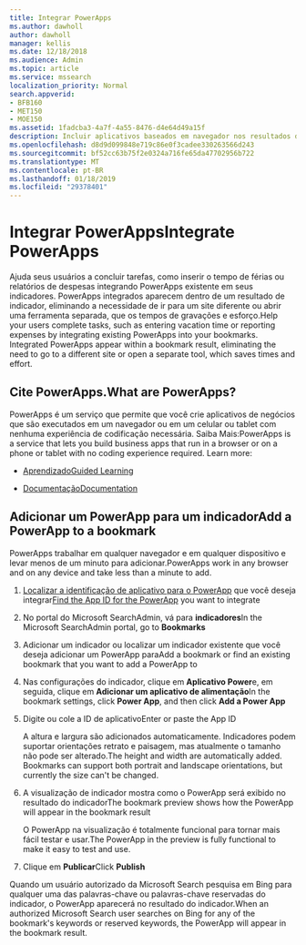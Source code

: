 ```yaml
---
title: Integrar PowerApps
ms.author: dawholl
author: dawholl
manager: kellis
ms.date: 12/18/2018
ms.audience: Admin
ms.topic: article
ms.service: mssearch
localization_priority: Normal
search.appverid:
- BFB160
- MET150
- MOE150
ms.assetid: 1fadcba3-4a7f-4a55-8476-d4e64d49a15f
description: Incluir aplicativos baseados em navegador nos resultados de indicadores para o Microsoft Search
ms.openlocfilehash: d8d9d099848e719c86e0f3cadee330263566d243
ms.sourcegitcommit: bf52cc63b75f2e0324a716fe65da47702956b722
ms.translationtype: MT
ms.contentlocale: pt-BR
ms.lasthandoff: 01/18/2019
ms.locfileid: "29378401"
---
```

# <a name="integrate-powerapps"></a><span data-ttu-id="b02b1-103">Integrar PowerApps</span><span class="sxs-lookup"><span data-stu-id="b02b1-103">Integrate PowerApps</span></span>

<span data-ttu-id="b02b1-p101">Ajuda seus usuários a concluir tarefas, como inserir o tempo de férias ou relatórios de despesas integrando PowerApps existente em seus indicadores. PowerApps integrados aparecem dentro de um resultado de indicador, eliminando a necessidade de ir para um site diferente ou abrir uma ferramenta separada, que os tempos de gravações e esforço.</span><span class="sxs-lookup"><span data-stu-id="b02b1-p101">Help your users complete tasks, such as entering vacation time or reporting expenses by integrating existing PowerApps into your bookmarks. Integrated PowerApps appear within a bookmark result, eliminating the need to go to a different site or open a separate tool, which saves times and effort.</span></span>
  
## <a name="what-are-powerapps"></a><span data-ttu-id="b02b1-106">Cite PowerApps.</span><span class="sxs-lookup"><span data-stu-id="b02b1-106">What are PowerApps?</span></span>

<span data-ttu-id="b02b1-p102">PowerApps é um serviço que permite que você crie aplicativos de negócios que são executados em um navegador ou em um celular ou tablet com nenhuma experiência de codificação necessária. Saiba Mais:</span><span class="sxs-lookup"><span data-stu-id="b02b1-p102">PowerApps is a service that lets you build business apps that run in a browser or on a phone or tablet with no coding experience required. Learn more:</span></span>
  
- [<span data-ttu-id="b02b1-109">Aprendizado</span><span class="sxs-lookup"><span data-stu-id="b02b1-109">Guided Learning</span></span>](https://docs.microsoft.com/en-us/learn/browse/?products=powerapps)
    
- [<span data-ttu-id="b02b1-110">Documentação</span><span class="sxs-lookup"><span data-stu-id="b02b1-110">Documentation</span></span>](https://docs.microsoft.com/en-us/powerapps/)
    
## <a name="add-a-powerapp-to-a-bookmark"></a><span data-ttu-id="b02b1-111">Adicionar um PowerApp para um indicador</span><span class="sxs-lookup"><span data-stu-id="b02b1-111">Add a PowerApp to a bookmark</span></span>

<span data-ttu-id="b02b1-112">PowerApps trabalhar em qualquer navegador e em qualquer dispositivo e levar menos de um minuto para adicionar.</span><span class="sxs-lookup"><span data-stu-id="b02b1-112">PowerApps work in any browser and on any device and take less than a minute to add.</span></span>
  
1. <span data-ttu-id="b02b1-113">[Localizar a identificação de aplicativo para o PowerApp](https://docs.microsoft.com/en-us/powerapps/maker/canvas-apps/get-sessionid#get-an-app-id) que você deseja integrar</span><span class="sxs-lookup"><span data-stu-id="b02b1-113">[Find the App ID for the PowerApp](https://docs.microsoft.com/en-us/powerapps/maker/canvas-apps/get-sessionid#get-an-app-id) you want to integrate</span></span> 
    
2. <span data-ttu-id="b02b1-114">No portal do Microsoft SearchAdmin, vá para **indicadores**</span><span class="sxs-lookup"><span data-stu-id="b02b1-114">In the Microsoft SearchAdmin portal, go to **Bookmarks**</span></span>
    
3. <span data-ttu-id="b02b1-115">Adicionar um indicador ou localizar um indicador existente que você deseja adicionar um PowerApp para</span><span class="sxs-lookup"><span data-stu-id="b02b1-115">Add a bookmark or find an existing bookmark that you want to add a PowerApp to</span></span>
    
4. <span data-ttu-id="b02b1-116">Nas configurações do indicador, clique em **Aplicativo Power**e, em seguida, clique em **Adicionar um aplicativo de alimentação**</span><span class="sxs-lookup"><span data-stu-id="b02b1-116">In the bookmark settings, click **Power App**, and then click **Add a Power App**</span></span>
    
5. <span data-ttu-id="b02b1-117">Digite ou cole a ID de aplicativo</span><span class="sxs-lookup"><span data-stu-id="b02b1-117">Enter or paste the App ID</span></span>
    
    <span data-ttu-id="b02b1-p103">A altura e largura são adicionados automaticamente. Indicadores podem suportar orientações retrato e paisagem, mas atualmente o tamanho não pode ser alterado.</span><span class="sxs-lookup"><span data-stu-id="b02b1-p103">The height and width are automatically added. Bookmarks can support both portrait and landscape orientations, but currently the size can't be changed.</span></span>
    
6. <span data-ttu-id="b02b1-120">A visualização de indicador mostra como o PowerApp será exibido no resultado do indicador</span><span class="sxs-lookup"><span data-stu-id="b02b1-120">The bookmark preview shows how the PowerApp will appear in the bookmark result</span></span>
    
    <span data-ttu-id="b02b1-121">O PowerApp na visualização é totalmente funcional para tornar mais fácil testar e usar.</span><span class="sxs-lookup"><span data-stu-id="b02b1-121">The PowerApp in the preview is fully functional to make it easy to test and use.</span></span>
    
7. <span data-ttu-id="b02b1-122">Clique em **Publicar**</span><span class="sxs-lookup"><span data-stu-id="b02b1-122">Click **Publish**</span></span>
    
<span data-ttu-id="b02b1-123">Quando um usuário autorizado da Microsoft Search pesquisa em Bing para qualquer uma das palavras-chave ou palavras-chave reservadas do indicador, o PowerApp aparecerá no resultado do indicador.</span><span class="sxs-lookup"><span data-stu-id="b02b1-123">When an authorized Microsoft Search user searches on Bing for any of the bookmark's keywords or reserved keywords, the PowerApp will appear in the bookmark result.</span></span>

  


